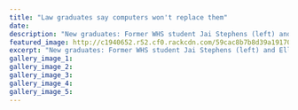 ```yaml
---
title: "Law graduates say computers won't replace them"
date: 
description: "New graduates: Former WHS student Jai Stephens (left) and Elliot Copeland are enjoying the range of opportunities a provincial law firm provides."
featured_image: http://c1940652.r52.cf0.rackcdn.com/59cac8b7b8d39a19170003ba/Jai-Stephens-ex-now-with-Horsley.jpg
excerpt: "New graduates: Former WHS student Jai Stephens (left) and Elliot Copeland are enjoying the range of opportunities a provincial law firm provides."
gallery_image_1: 
gallery_image_2: 
gallery_image_3: 
gallery_image_4: 
gallery_image_5: 
---
```

